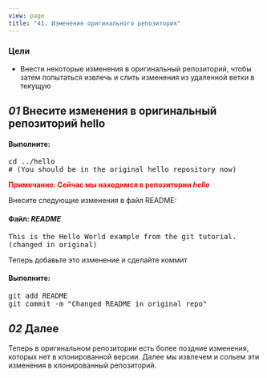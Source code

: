 ```yaml
---
view: page
title: "41. Изменение оригинального репозитория"
---
```


<h3>Цели</h3>

<ul><li>Внести некоторые изменения в оригинальный репозиторий, чтобы затем попытаться извлечь и слить изменения из удаленной ветки в текущую</li></ul>

<h2><em>01</em> Внесите изменения в оригинальный репозиторий <strong>hello</strong></h2>

<h4 class="h4-pre">Выполните:</h4>

<pre class="instructions">cd ../hello
# (You should be in the original hello repository now)</pre>

<p style="color:red;"><strong><span class="caps">Примечание</span>: Сейчас мы находимся  в репозитории <em>hello</em> </strong></p>

<p>Внесите следующие изменения в файл <span class="caps">README</span>:</p>

<h4 class="h4-pre">Файл: <em><span class="caps">README</span></em></h4>

<pre class="file">This is the Hello World example from the git tutorial.
(changed in original)</pre>

<p>Теперь добавьте это изменение и сделайте коммит</p>

<h4 class="h4-pre">Выполните:</h4>

<pre class="instructions">git add README
git commit -m "Changed README in original repo"</pre>

<h2><em>02</em> Далее</h2>

<p>Теперь в оригинальном репозитории есть более поздние изменения, которых нет в клонированной версии. Далее мы извлечем и сольем эти изменения в клонированный репозиторий.</p>
